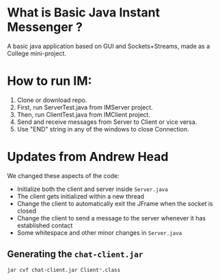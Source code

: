 # What is Basic Java Instant Messenger ?

A basic java application based on GUI and Sockets+Streams, made as a College mini-project.

# How to run IM:

1. Clone or download repo.
2. First, run ServerTest.java from IMServer project.
3. Then, run ClientTest.java from IMClient project.
4. Send and receive messages from Server to Client or vice versa.
5. Use "END" string in any of the windows to close Connection.

# Updates from Andrew Head

We changed these aspects of the code:

* Initialize both the client and server inside `Server.java`
* The client gets initialized within a new thread
* Change the client to automatically exit the JFrame when
    the socket is closed
* Change the client to send a message to the server whenever
    it has established contact
* Some whitespace and other minor changes in `Server.java`

## Generating the `chat-client.jar`

```bash
jar cvf chat-client.jar Client*.class
```
